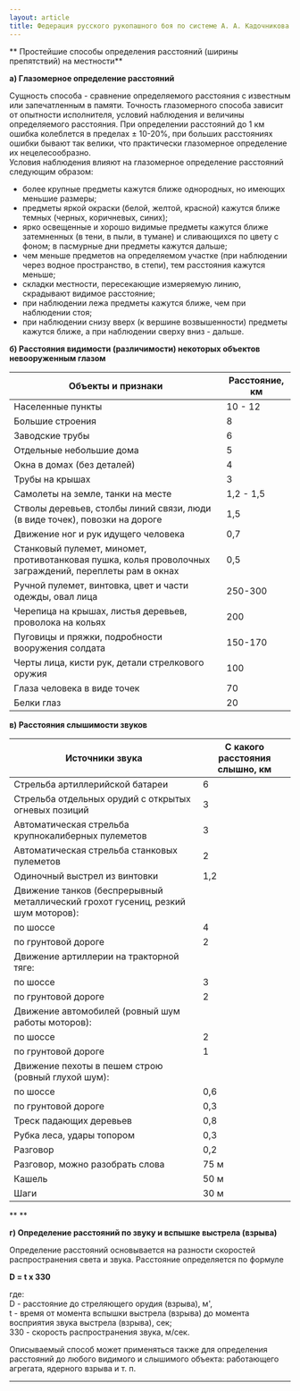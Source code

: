 ```yaml
---
layout: article
title: Федерация русского рукопашного боя по системе А. А. Кадочникова
---
```


** Простейшие способы определения расстояний (ширины препятствий) на местности**







**а) Глазомерное определение расстояний**



Сущность способа - сравнение определяемого расстояния с известным или
запечатленным в памяти. Точность глазомерного способа зависит от опытности
исполнителя, условий наблюдения и величины определяемого расстояния. При
определении расстояний до 1 км ошибка колеблется в пределах ± 10-20%, при
больших расстояниях ошибки бывают так велики, что практически глазомерное
определение их нецелесообразно.  
Условия наблюдения влияют на глазомерное определение расстояний следующим
образом:

  * более крупные предметы кажутся ближе однородных, но имеющих меньшие размеры; 
  * предметы яркой окраски (белой, желтой, красной) кажутся ближе темных (черных, коричневых, синих); 
  * ярко освещенные и хорошо видимые предметы кажутся ближе затемненных (в тени, в пыли, в тумане) и сливающихся по цвету с фоном; в пасмурные дни предметы кажутся дальше; 
  * чем меньше предметов на определяемом участке (при наблюдении через водное пространство, в степи), тем расстояния кажутся меньше; 
  * складки местности, пересекающие измеряемую линию, скрадывают видимое расстояние; 
  * при наблюдении лежа предметы кажутся ближе, чем при наблюдении стоя; 
  * при наблюдении снизу вверх (к вершине возвышенности) предметы кажутся ближе, а при наблюдении сверху вниз - дальше. 

**б) Расстояния видимости (различимости) некоторых объектов невооруженным глазом**

Объекты и признаки | Расстояние, км 
---|---
Населенные пункты | 10 - 12 
Большие строения | 8 
Заводские трубы | 6 
Отдельные небольшие дома | 5 
Окна в домах (без деталей) | 4 
Трубы на крышах | 3 
Самолеты на земле, танки на месте | 1,2 - 1,5 
Стволы деревьев, столбы линий связи, люди (в виде точек), повозки на дороге | 1,5 
Движение ног и рук идущего человека | 0,7 
Станковый пулемет, миномет, противотанковая пушка, колья проволочных заграждений, переплеты рам в окнах | 0,5 
Ручной пулемет, винтовка, цвет и части одежды, овал лица | 250-300 
Черепица на крышах, листья деревьев, проволока на кольях | 200 
Пуговицы и пряжки, подробности вооружения солдата | 150-170 
Черты лица, кисти рук, детали стрелкового оружия | 100 
Глаза человека в виде точек | 70 
Белки глаз | 20 
  
  
**в) Расстояния слышимости звуков**

Источники звука | С какого расстояния слышно, км 
---|---
Стрельба артиллерийской батареи | 6 
Стрельба отдельных орудий с открытых огневых позиций | 3 
Автоматическая стрельба крупнокалиберных пулеметов | 3 
Автоматическая стрельба станковых пулеметов | 2 
Одиночный выстрел из винтовки | 1,2 
Движение танков (беспрерывный металлический грохот гусениц, резкий шум моторов): |   
по шоссе | 4 
по грунтовой дороге | 2 
Движение артиллерии на тракторной тяге: |   
по шоссе | 3 
по грунтовой дороге | 2 
Движение автомобилей (ровный шум работы моторов): |   
по шоссе | 2 
по грунтовой дороге | 1 
Движение пехоты в пешем строю (ровный глухой шум): |   
по шоссе | 0,6 
по грунтовой дороге | 0,3 
Треск падающих деревьев | 0,8 
Рубка леса, удары топором | 0,3 
Разговор | 0,2 
Разговор, можно разобрать слова | 75 м 
Кашель | 50 м 
Шаги | 30 м 

** **

**г) Определение расстояний по звуку и вспышке выстрела (взрыва)**

Определение расстояний основывается на разности скоростей распространения
света и звука. Расстояние определяется по формуле

**D = t x 330**

где:  
D - расстояние до стреляющего орудия (взрыва), м',  
t - время от момента вспышки выстрела (взрыва) до момента восприятия звука
выстрела (взрыва), сек;  
330 - скорость распространения звука, м/сек.

Описываемый способ может применяться также для определения расстояний до
любого видимого и слышимого объекта: работающего агрегата, ядерного взрыва и
т. п.





* * *

